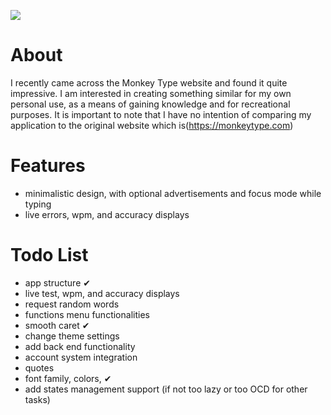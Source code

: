 [![](https://github.com/bunsbof/monkeytype_cloned)](https://github.com/bunsbof/monkeytype_cloned)
<br />

# About
I recently came across the Monkey Type website and found it quite impressive. I am interested in creating something similar for my own personal use, as a means of gaining knowledge and for recreational purposes. It is important to note that I have no intention of comparing my application to the original website which is(https://monkeytype.com)

# Features

- minimalistic design, with optional advertisements and focus mode while typing
- live errors, wpm, and accuracy displays

# Todo List

- app structure     ✔
- live test, wpm, and accuracy displays
- request random words
- functions menu functionalities
- smooth caret      ✔
- change theme settings
- add back end functionality
- account system integration
- quotes
- font family, colors,      ✔
- add states management support (if not too lazy or too OCD for other tasks)
